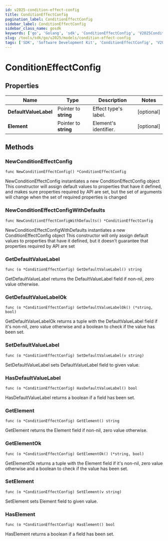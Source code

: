```yaml
---
id: v2025-condition-effect-config
title: ConditionEffectConfig
pagination_label: ConditionEffectConfig
sidebar_label: ConditionEffectConfig
sidebar_class_name: gosdk
keywords: ['go', 'Golang', 'sdk', 'ConditionEffectConfig', 'V2025ConditionEffectConfig'] 
slug: /tools/sdk/go/v2025/models/condition-effect-config
tags: ['SDK', 'Software Development Kit', 'ConditionEffectConfig', 'V2025ConditionEffectConfig']
---
```


# ConditionEffectConfig

## Properties

Name | Type | Description | Notes
------------ | ------------- | ------------- | -------------
**DefaultValueLabel** | Pointer to **string** | Effect type's label. | [optional] 
**Element** | Pointer to **string** | Element's identifier. | [optional] 

## Methods

### NewConditionEffectConfig

`func NewConditionEffectConfig() *ConditionEffectConfig`

NewConditionEffectConfig instantiates a new ConditionEffectConfig object
This constructor will assign default values to properties that have it defined,
and makes sure properties required by API are set, but the set of arguments
will change when the set of required properties is changed

### NewConditionEffectConfigWithDefaults

`func NewConditionEffectConfigWithDefaults() *ConditionEffectConfig`

NewConditionEffectConfigWithDefaults instantiates a new ConditionEffectConfig object
This constructor will only assign default values to properties that have it defined,
but it doesn't guarantee that properties required by API are set

### GetDefaultValueLabel

`func (o *ConditionEffectConfig) GetDefaultValueLabel() string`

GetDefaultValueLabel returns the DefaultValueLabel field if non-nil, zero value otherwise.

### GetDefaultValueLabelOk

`func (o *ConditionEffectConfig) GetDefaultValueLabelOk() (*string, bool)`

GetDefaultValueLabelOk returns a tuple with the DefaultValueLabel field if it's non-nil, zero value otherwise
and a boolean to check if the value has been set.

### SetDefaultValueLabel

`func (o *ConditionEffectConfig) SetDefaultValueLabel(v string)`

SetDefaultValueLabel sets DefaultValueLabel field to given value.

### HasDefaultValueLabel

`func (o *ConditionEffectConfig) HasDefaultValueLabel() bool`

HasDefaultValueLabel returns a boolean if a field has been set.

### GetElement

`func (o *ConditionEffectConfig) GetElement() string`

GetElement returns the Element field if non-nil, zero value otherwise.

### GetElementOk

`func (o *ConditionEffectConfig) GetElementOk() (*string, bool)`

GetElementOk returns a tuple with the Element field if it's non-nil, zero value otherwise
and a boolean to check if the value has been set.

### SetElement

`func (o *ConditionEffectConfig) SetElement(v string)`

SetElement sets Element field to given value.

### HasElement

`func (o *ConditionEffectConfig) HasElement() bool`

HasElement returns a boolean if a field has been set.


